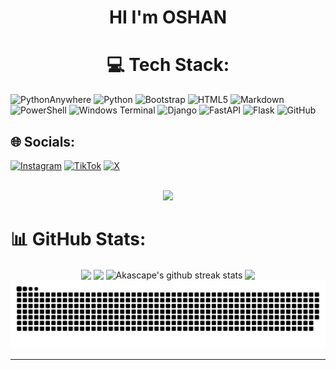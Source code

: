 <center><h1>HI I'm OSHAN</h1></center>

<center>
<h1>💻 Tech Stack:</h1> </center>

![PythonAnywhere](https://img.shields.io/badge/pythonanywhere-%232F9FD7.svg?style=for-the-badge&logo=pythonanywhere&logoColor=151515) ![Python](https://img.shields.io/badge/python-3670A0?style=for-the-badge&logo=python&logoColor=ffdd54) ![Bootstrap](https://img.shields.io/badge/bootstrap-%238511FA.svg?style=for-the-badge&logo=bootstrap&logoColor=white) ![HTML5](https://img.shields.io/badge/html5-%23E34F26.svg?style=for-the-badge&logo=html5&logoColor=white) ![Markdown](https://img.shields.io/badge/markdown-%23000000.svg?style=for-the-badge&logo=markdown&logoColor=white) ![PowerShell](https://img.shields.io/badge/PowerShell-%235391FE.svg?style=for-the-badge&logo=powershell&logoColor=white) ![Windows Terminal](https://img.shields.io/badge/Windows%20Terminal-%234D4D4D.svg?style=for-the-badge&logo=windows-terminal&logoColor=white) ![Django](https://img.shields.io/badge/django-%23092E20.svg?style=for-the-badge&logo=django&logoColor=white) ![FastAPI](https://img.shields.io/badge/FastAPI-005571?style=for-the-badge&logo=fastapi) ![Flask](https://img.shields.io/badge/flask-%23000.svg?style=for-the-badge&logo=flask&logoColor=white) ![GitHub](https://img.shields.io/badge/github-%23121011.svg?style=for-the-badge&logo=github&logoColor=white
)
## 🌐 Socials:
[![Instagram](https://img.shields.io/badge/Instagram-%23E4405F.svg?logo=Instagram&logoColor=white)](https://instagram.com/oshandilmina) [![TikTok](https://img.shields.io/badge/TikTok-%23000000.svg?logo=TikTok&logoColor=white)](https://tiktok.com/@oshandilmina) 
[![X](https://img.shields.io/badge/X-black.svg?logo=X&logoColor=white)](https://x.com/oshan_dilmina) <center><br>[![](https://visitcount.itsvg.in/api?id=Oshan-Dilmina&icon=0&color=12)](https://visitcount.itsvg.in)</center>
# 📊 GitHub Stats:
<p align="center">
<img align="center" width="400" src="https://github-readme-stats.vercel.app/api?username=Oshan-Dilmina&show_icons=true&theme=transparent&hide_border=true"> 
<img align="center" width="400" src='https://github-readme-stats.vercel.app/api/top-langs/?username=Oshan-Dilmina&theme=transparent&hide_border=true&layout=compact'>

<img align="center" width="800" height="200" src="https://github-readme-streak-stats.herokuapp.com/?user=Oshan-Dilmina&theme=transparent&hide_border=true&date_format=M%20j%5B%2C%20Y%5D" alt="Akascape's github streak stats"> 
<img align="center" width="800" src="https://github-profile-summary-cards.vercel.app/api/cards/profile-details?username=Oshan-Dilmina&theme=transparent&show_icons=true&bg_color=0111111&hide_border=true"> 
<img src="snek.svg">

</p>


---

